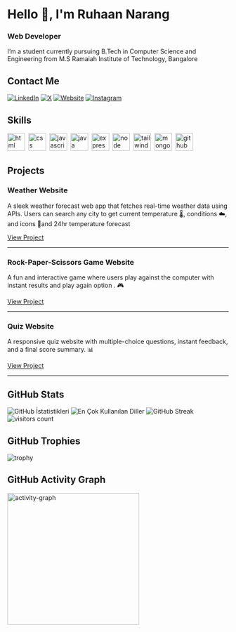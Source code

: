 # Hello 👋, I'm Ruhaan Narang
### Web Developer

I’m a student currently pursuing B.Tech in Computer Science and Engineering from M.S Ramaiah Institute of Technology, Bangalore

## Contact Me
<p><a href="https://www.linkedin.com/in/ruhaannarang/" target="_blank"><img src="https://img.shields.io/badge/LinkedIn-%230077B5.svg?&style=flat-square&logo=linkedin&logoColor=white" alt="LinkedIn"></a> <a href="https://x.com/ruhaan_narang" target="_blank"><img src="https://img.shields.io/badge/X-%23000000.svg?&style=flat-square&logo=x&logoColor=white" alt="X"></a> <a href="https://ruhaannarang.github.io/Ruhaan-Portfolio/" target="_blank"><img src="https://img.shields.io/badge/Website-%23FF7139.svg?&style=flat-square&logo=Firefox&logoColor=white" alt="Website"></a> <a href="https://www.instagram.com/ruh_aaan.14/" target="_blank"><img src="https://img.shields.io/badge/Instagram-%23E4405F.svg?&style=flat-square&logo=instagram&logoColor=white" alt="Instagram"></a> </p>

## Skills

<p align="left">
<img src="https://cdn.jsdelivr.net/gh/devicons/devicon/icons/html5/html5-original.svg" alt="html" width="40" height="40"/>&nbsp;
<img src="https://cdn.jsdelivr.net/gh/devicons/devicon/icons/css3/css3-original.svg" alt="css" width="40" height="40"/>&nbsp;
<img src="https://cdn.jsdelivr.net/gh/devicons/devicon/icons/javascript/javascript-original.svg" alt="javascript" width="40" height="40"/>&nbsp;
<img src="https://cdn.jsdelivr.net/gh/devicons/devicon/icons/java/java-original.svg" alt="java" width="40" height="40"/>&nbsp;
<img src="https://cdn.jsdelivr.net/gh/devicons/devicon/icons/express/express-original.svg" alt="express" width="40" height="40"/>&nbsp;
<img src="https://cdn.jsdelivr.net/gh/devicons/devicon/icons/nodejs/nodejs-original.svg" alt="node" width="40" height="40"/>&nbsp;
<img src="https://cdn.jsdelivr.net/gh/devicons/devicon/icons/tailwindcss/tailwindcss-plain.svg" alt="tailwind" width="40" height="40"/>&nbsp;
<img src="https://cdn.jsdelivr.net/gh/devicons/devicon/icons/mongodb/mongodb-original.svg" alt="mongodb" width="40" height="40"/>&nbsp;
<img src="https://cdn.jsdelivr.net/gh/devicons/devicon/icons/github/github-original.svg" alt="github" width="40" height="40"/>&nbsp;
</p>

## Projects

### Weather Website

A sleek weather forecast web app that fetches real-time weather data using APIs. Users can search any city to get current temperature 🌡️, conditions ☁️, and icons 📍and 24hr temperature forecast

[View Project](https://ruhaannarang.github.io/Weather/)

---

### Rock-Paper-Scissors Game Website

A fun and interactive game where users play against the computer with instant results and  play again option . 🎮

[View Project](https://ruhaannarang.github.io/Rock-Paper-Scissor/)

---

### Quiz Website

A responsive quiz website with multiple-choice questions, instant feedback, and a final score summary. 📊

[View Project](https://ruhaannarang.github.io/quiz/)

---

## GitHub Stats

<img src="https://github-readme-stats.vercel.app/api?username=ruhaannarang&show_icons=true&count_private=true&theme=tokyonight" alt="GitHub İstatistikleri" />

<img src="https://github-readme-stats.vercel.app/api/top-langs/?username=ruhaannarang&layout=compact&theme=tokyonight" alt="En Çok Kullanılan Diller" />

<img src="https://github-readme-streak-stats.herokuapp.com/?user=ruhaannarang&theme=tokyonight" alt="GitHub Streak" />

<img src="https://profile-counter.glitch.me/ruhaannarang/count.svg?" alt="visitors count" />

## GitHub Trophies

<img src="https://github-profile-trophy.vercel.app/?username=ruhaannarang" alt="trophy" />

## GitHub Activity Graph

<img src="https://github-readme-activity-graph.vercel.app/graph?username=ruhaannarang&radius=16&theme=github&area=true&order=5" height="300" alt="activity-graph" />

